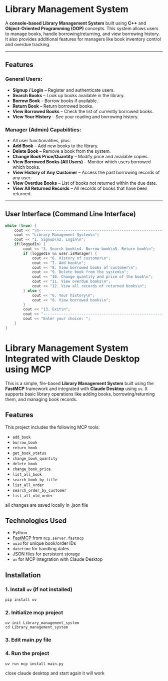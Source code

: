 # Library Management System

A **console-based Library Management System** built using **C++** and **Object-Oriented Programming (OOP)** concepts. This system allows users to manage books, handle borrowing/returning, and view borrowing history. It also provides additional features for managers like book inventory control and overdue tracking.

---

## Features

### General Users:
- **Signup / Login** – Register and authenticate users.
- **Search Books** – Look up books available in the library.
- **Borrow Book** – Borrow books if available.
- **Return Book** – Return borrowed books.
- **View Borrowed Books** – Check the list of currently borrowed books.
- **View Your History** – See your reading and borrowing history.

### Manager (Admin) Capabilities:
- All user functionalities, plus:
- **Add Book** – Add new books to the library.
- **Delete Book** – Remove a book from the system.
- **Change Book Price/Quantity** – Modify price and available copies.
- **View Borrowed Books (All Users)** – Monitor which users borrowed which books.
- **View History of Any Customer** – Access the past borrowing records of any user.
- **View Overdue Books** – List of books not returned within the due date.
- **View All Returned Records** – All records of books that have been returned.

---

## User Interface (Command Line Interface)

```cpp
while (true) {
    cout << "\n--------------------------------------------------------\n";
    cout << "Library Management System\n";
    cout << "1. Signup\n2. Login\n";
    if(loggedIn) {
        cout << "3. Search book\n4. Borrow book\n5. Return book\n";
        if (loggedIn && user.isManager) { 
            cout << "6. History of customer\n";
            cout << "7. Add book\n";
            cout << "8. View borrowed books of customer\n";
            cout << "9. Delete book from the system\n";
            cout << "10. Change quantity and price of the book\n";
            cout << "11. View overdue books\n";
            cout << "12. View all records of returned books\n";
        } else {
            cout << "6. Your history\n";
            cout << "8. View borrowed books\n";
        }
        cout << "13. Exit\n";
        cout << "--------------------------------------------------------\n";
        cout << "Enter your choice: ";
    }
}
```

# Library Management System Integrated with Claude Desktop using MCP

This is a simple, file-based **Library Management System** built using the **FastMCP** framework and integrated with **Claude Desktop** using `uv`. It supports basic library operations like adding books, borrowing/returning them, and managing book records.

## Features

This project includes the following MCP tools:

- `add_book`
- `borrow_book`
- `return_book`
- `get_book_status`
- `change_book_quantity`
- `delete_book`
- `change_book_price`
- `list_all_book`
- `search_book_by_title`
- `list_all_order`
- `search_order_by_customer`
- `list_all_old_order`

all changes are saved locally in .json file 

## Technologies Used

- Python
- [FastMCP](https://github.com/crewai-dev/mcp) from `mcp.server.fastmcp`
- `uuid` for unique book/order IDs
- `datetime` for handling dates
- JSON files for persistent storage
- `uv` for MCP integration with Claude Desktop

## Installation

### 1. Install `uv` (if not installed)
```bash
pip install uv
```
### 2. Initialize mcp project
```
uv init Library_management_system
cd Library_management_system
```
### 3. Edit main.py file

### 4. Run the project
```
uv run mcp install main.py
```
close claude desktop and start again it will work 


